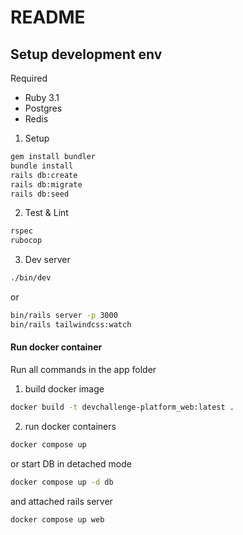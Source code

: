# README

## Setup development env

Required
- Ruby 3.1
- Postgres
- Redis

1. Setup
```sh
gem install bundler
bundle install
rails db:create
rails db:migrate
rails db:seed
```

2. Test & Lint
```sh
rspec
rubocop
```

3. Dev server
```sh
./bin/dev
```
or
```sh
bin/rails server -p 3000
bin/rails tailwindcss:watch
```

#### Run docker container

Run all commands in the app folder

1. build docker image
```sh
docker build -t devchallenge-platform_web:latest .
```
2. run docker containers
```sh
docker compose up
```
or start DB in detached mode
```sh
docker compose up -d db
```
and attached rails server
```sh
docker compose up web
```
